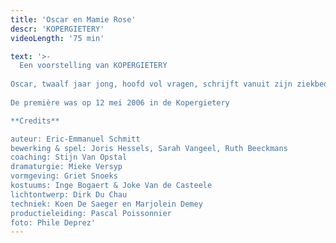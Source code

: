 ```yaml
---
title: 'Oscar en Mamie Rose'
descr: 'KOPERGIETERY'
videoLength: '75 min'

text: '>-
  Een voorstelling van KOPERGIETERY  
  
Oscar, twaalf jaar jong, hoofd vol vragen, schrijft vanuit zijn ziekbed brieven aan God (wie is dat eigenlijk en bestaat die wel en zo ja, waarom ik nu en die niet?) Hij beschrijft in enkele dagen zijn leven zoals hij dat zou willen meemaken...over een vrouw met een rozerode schort en 4711-parfum, verhalenverzinster van beroep, over Einstein... over Popcorn... over Bacon... over Ma en Pa (soms toch...) over de dokter... en over Peggy Blue, hartenverslindster van beroep...  
  
De première was op 12 mei 2006 in de Kopergietery

**Credits**

auteur: Eric-Emmanuel Schmitt  
bewerking & spel: Joris Hessels, Sarah Vangeel, Ruth Beeckmans  
coaching: Stijn Van Opstal  
dramaturgie: Mieke Versyp  
vormgeving: Griet Snoeks  
kostuums: Inge Bogaert & Joke Van de Casteele  
lichtontwerp: Dirk Du Chau  
techniek: Koen De Saeger en Marjolein Demey  
productieleiding: Pascal Poissonnier  
foto: Phile Deprez'
---
```


